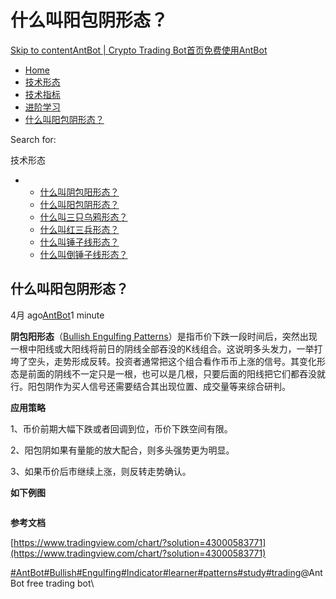 # 什么叫阳包阴形态？

[Skip to content](https://www.antrade.io/guide/docs/cn/engulfing-bullish-patterns/#content)[AntBot | Crypto Trading Bot](https://www.antrade.io/guide/docs/cn/)[首页](https://www.antrade.io/guide/docs/cn/)[免费使用AntBot](https://antrade.io/)

* [Home](https://www.antrade.io/guide/docs/cn)
* [技术形态](https://www.antrade.io/guide/docs/cn/patterns/)
* [技术指标](https://www.antrade.io/guide/docs/cn/indicator/)
* [进阶学习](https://www.antrade.io/guide/docs/cn/cn-learning/)
* [什么叫阳包阴形态？](https://www.antrade.io/guide/docs/cn/engulfing-bullish-patterns/)

Search for:

技术形态

*
  * [什么叫阴包阳形态？](https://www.antrade.io/guide/docs/cn/engulfing-bearish-patterns/)
  * [什么叫阳包阴形态？](https://www.antrade.io/guide/docs/cn/engulfing-bullish-patterns/)
  * [什么叫三只乌鸦形态？](https://www.antrade.io/guide/docs/cn/three-black-crows-patterns/)
  * [什么叫红三兵形态？](https://www.antrade.io/guide/docs/cn/three-white-soldiers-patterns/)
  * [什么叫锤子线形态？](https://www.antrade.io/guide/docs/cn/long-lower-shadow-patterns/)
  * [什么叫倒锤子线形态？](https://www.antrade.io/guide/docs/cn/long-upper-shadow-patterns/)

## 什么叫阳包阴形态？

4月 ago[AntBot](https://www.antrade.io/guide/docs/cn/author/antbot/)1 minute

**阴包阳形态**（[Bullish Engulfing Patterns](https://antrade.io/guide/docs/en/engulfing-bullish-patterns/)）是指币价下跌一段时间后，突然出现一根中阳线或大阳线将前日的阴线全部吞没的K线组合。这说明多头发力，一举打垮了空头，走势形成反转。投资者通常把这个组合看作币币上涨的信号。其变化形态是前面的阴线不一定只是一根，也可以是几根，只要后面的阳线把它们都吞没就行。阳包阴作为买人信号还需要结合其出现位置、成交量等来综合研判。

**应用策略**

1、币价前期大幅下跌或者回调到位，币价下跌空间有限。

2、阳包阴如果有量能的放大配合，则多头强势更为明显。

3、如果币价后市继续上涨，则反转走势确认。

**如下例图**

<figure><img src="https://antrade.io/guide/docs/cn/wp-content/uploads/2022/11/image-4.png" alt=""><figcaption></figcaption></figure>

**参考文档**

[https://www.tradingview.com/chart/?solution=43000583771](https://www.tradingview.com/chart/?solution=43000583771)

[#AntBot](https://www.antrade.io/guide/docs/cn/tag/antbot/)[#Bullish](https://www.antrade.io/guide/docs/cn/tag/bullish/)[#Engulfing](https://www.antrade.io/guide/docs/cn/tag/engulfing/)[#Indicator](https://www.antrade.io/guide/docs/cn/tag/indicator/)[#learner](https://www.antrade.io/guide/docs/cn/tag/learner/)[#patterns](https://www.antrade.io/guide/docs/cn/tag/patterns/)[#study](https://www.antrade.io/guide/docs/cn/tag/study/)[#trading](https://www.antrade.io/guide/docs/cn/tag/trading/)@AntBot free trading bot\
